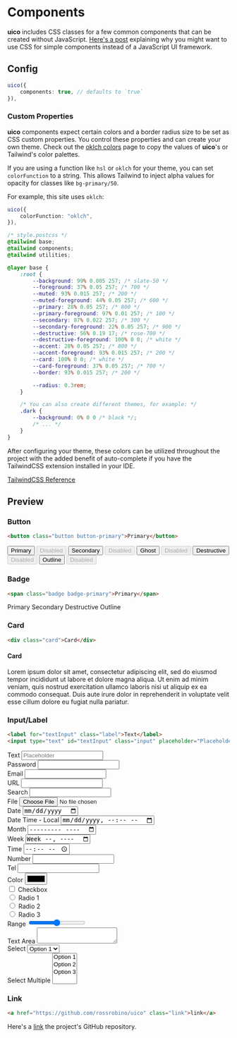 # Components

**uico** includes CSS classes for a few common components that can be created without JavaScript. [Here's a post](https://blog.robino.dev/posts/css-components) explaining why you might want to use CSS for simple components instead of a JavaScript UI framework.

## Config

```ts
uico({
	components: true, // defaults to `true`
}),
```

### Custom Properties

**uico** components expect certain colors and a border radius size to be set as CSS custom properties. You control these properties and can create your own theme. Check out the [oklch colors](/oklch/) page to copy the values of **uico**'s or Tailwind's color palettes.

If you are using a function like `hsl` or `oklch` for your theme, you can set `colorFunction` to a string. This allows Tailwind to inject alpha values for opacity for classes like `bg-primary/50`.

For example, this site uses `oklch`:

```ts
uico({
	colorFunction: "oklch",
}),
```

```css
/* style.postcss */
@tailwind base;
@tailwind components;
@tailwind utilities;

@layer base {
	:root {
		--background: 99% 0.005 257; /* slate-50 */
		--foreground: 37% 0.05 257; /* 700 */
		--muted: 93% 0.015 257; /* 200 */
		--muted-foreground: 44% 0.05 257; /* 600 */
		--primary: 28% 0.05 257; /* 800 */
		--primary-foreground: 97% 0.01 257; /* 100 */
		--secondary: 87% 0.022 257; /* 300 */
		--secondary-foreground: 22% 0.05 257; /* 900 */
		--destructive: 56% 0.19 17; /* rose-700 */
		--destructive-foreground: 100% 0 0; /* white */
		--accent: 28% 0.05 257; /* 800 */
		--accent-foreground: 93% 0.015 257; /* 200 */
		--card: 100% 0 0; /* white */
		--card-foreground: 37% 0.05 257; /* 700 */
		--border: 93% 0.015 257; /* 200 */

		--radius: 0.3rem;
	}

	/* You can also create different themes, for example: */
	.dark {
		--background: 0% 0 0 /* black */;
		/* ... */
	}
}
```

After configuring your theme, these colors can be utilized throughout the project with the added benefit of auto-complete if you have the TailwindCSS extension installed in your IDE.

[TailwindCSS Reference](https://tailwindcss.com/docs/customizing-colors#using-css-variables)

## Preview

### Button

```html
<button class="button button-primary">Primary</button>
```

<div class="card grid grid-cols-2 gap-4">
	<button class="button button-primary">Primary</button>
	<button class="button button-primary" disabled>Disabled</button>
	<button class="button button-secondary">Secondary</button>
	<button class="button button-secondary" disabled>Disabled</button>
	<button class="button button-ghost">Ghost</button>
	<button class="button button-ghost" disabled>Disabled</button>
	<button class="button button-destructive">Destructive</button>
	<button class="button button-destructive" disabled>Disabled</button>
	<button class="button button-outline">Outline</button>
	<button class="button button-outline" disabled>Disabled</button>
</div>

### Badge

```html
<span class="badge badge-primary">Primary</span>
```

<div class="card flex flex-wrap gap-2">
	<span class="badge badge-primary">Primary</span>
	<span class="badge badge-secondary">Secondary</span>
	<span class="badge badge-destructive">Destructive</span>
	<span class="badge badge-outline">Outline</span>
</div>

### Card

```html
<div class="card">Card</div>
```

<div class="card">
	<h4 class="mt-0">Card</h4>
	<p class="mb-0">
		Lorem ipsum dolor sit amet, consectetur adipiscing elit, sed do eiusmod
		tempor incididunt ut labore et dolore magna aliqua. Ut enim ad minim veniam,
		quis nostrud exercitation ullamco laboris nisi ut aliquip ex ea commodo
		consequat. Duis aute irure dolor in reprehenderit in voluptate velit esse
		cillum dolore eu fugiat nulla pariatur.
	</p>
</div>

### Input/Label

```html
<label for="textInput" class="label">Text</label>
<input type="text" id="textInput" class="input" placeholder="Placeholder" />
```

<div class="card grid grid-cols-2 gap-4">
	<div>
		<label for="textInput" class="label">Text</label>
		<input type="text" id="textInput" class="input" placeholder="Placeholder" />
	</div>
	<div>
		<label for="passwordInput" class="label">Password</label>
		<input type="password" id="passwordInput" class="input" />
	</div>
	<div>
		<label for="emailInput" class="label">Email</label>
		<input type="email" id="emailInput" class="input" />
	</div>
	<div>
		<label for="urlInput" class="label">URL</label>
		<input type="url" id="urlInput" class="input" />
	</div>
	<div>
		<label for="searchInput" class="label">Search</label>
		<input type="search" id="searchInput" class="input" />
	</div>
	<div>
		<label for="fileInput" class="label">File</label>
		<input type="file" id="fileInput" class="input" />
	</div>
	<div>
		<label for="dateInput" class="label">Date</label>
		<input type="date" id="dateInput" class="input" />
	</div>
	<div>
		<label for="datetime-localInput" class="label">Date Time - Local</label>
		<input type="datetime-local" id="datetime-localInput" class="input" />
	</div>
	<div>
		<label for="monthInput" class="label">Month</label>
		<input type="month" id="monthInput" class="input" />
	</div>
	<div>
		<label for="weekInput" class="label">Week</label>
		<input type="week" id="weekInput" class="input" />
	</div>
	<div>
		<label for="timeInput" class="label">Time</label>
		<input type="time" id="timeInput" class="input" />
	</div>
	<div>
		<label for="numberInput" class="label">Number</label>
		<input type="number" id="numberInput" class="input" />
	</div>
	<div>
		<label for="telInput" class="label">Tel</label>
		<input type="tel" id="telInput" class="input" />
	</div>
	<div>
		<label for="colorInput" class="label">Color</label>
		<input type="color" id="colorInput" class="input" />
	</div>
	<div>
		<div class="flex items-center gap-1">
			<input type="checkbox" class="input" id="checkbox" />
			<label for="checkbox" class="label">Checkbox</label>
		</div>
	</div>
	<div>
		<div class="mb-2 flex items-center gap-1">
			<input type="radio" class="input" id="radio1" name="radio" />
			<label for="radio1" class="label">Radio 1</label>
		</div>
		<div class="mb-2 flex items-center gap-1">
			<input type="radio" class="input" id="radio2" name="radio" />
			<label for="radio2" class="label">Radio 2</label>
		</div>
		<div class="flex items-center gap-1">
			<input type="radio" class="input" id="radio3" name="radio" />
			<label for="radio3" class="label">Radio 3</label>
		</div>
	</div>
	<div>
		<label for="range" class="label">Range</label>
		<input type="range" id="range" class="input" />
	</div>
	<div>
		<label for="textarea" class="label">Text Area</label>
		<textarea class="input" id="textarea"></textarea>
	</div>
	<div>
		<label for="select" class="label">Select</label>
		<select class="input" id="select">
			<option value="option1">Option 1</option>
			<option value="option2">Option 2</option>
			<option value="option3">Option 3</option>
		</select>
	</div>
	<div>
		<label for="selectMultiple" class="label">Select Multiple</label>
		<select class="input" id="selectMultiple" multiple>
			<option value="option1">Option 1</option>
			<option value="option2">Option 2</option>
			<option value="option3">Option 3</option>
		</select>
	</div>
</div>

### Link

```html
<a href="https://github.com/rossrobino/uico" class="link">link</a>
```

<div class="card">
	Here's a
	<a href="https://github.com/rossrobino/uico" class="link">link</a> the
	project's GitHub repository.
</div>
